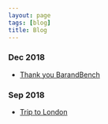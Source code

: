 ```yaml
---
layout: page
tags: [blog]
title: Blog
---
```



### Dec 2018
* [Thank you BarandBench](https://barandbench.com/)


### Sep 2018
* [Trip to London](https://www.lords.org/)